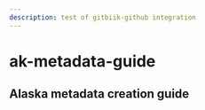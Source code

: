 ```yaml
---
description: test of gitbiik-github integration
---
```


# ak-metadata-guide

## Alaska metadata creation guide

